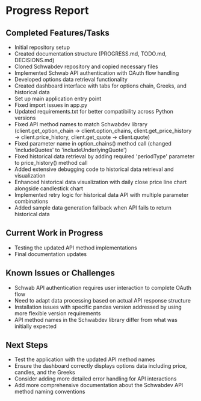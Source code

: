 # Progress Report

## Completed Features/Tasks
- Initial repository setup
- Created documentation structure (PROGRESS.md, TODO.md, DECISIONS.md)
- Cloned Schwabdev repository and copied necessary files
- Implemented Schwab API authentication with OAuth flow handling
- Developed options data retrieval functionality
- Created dashboard interface with tabs for options chain, Greeks, and historical data
- Set up main application entry point
- Fixed import issues in app.py
- Updated requirements.txt for better compatibility across Python versions
- Fixed API method names to match Schwabdev library (client.get_option_chain → client.option_chains, client.get_price_history → client.price_history, client.get_quote → client.quote)
- Fixed parameter name in option_chains() method call (changed 'includeQuotes' to 'includeUnderlyingQuote')
- Fixed historical data retrieval by adding required 'periodType' parameter to price_history() method call
- Added extensive debugging code to historical data retrieval and visualization
- Enhanced historical data visualization with daily close price line chart alongside candlestick chart
- Implemented retry logic for historical data API with multiple parameter combinations
- Added sample data generation fallback when API fails to return historical data

## Current Work in Progress
- Testing the updated API method implementations
- Final documentation updates

## Known Issues or Challenges
- Schwab API authentication requires user interaction to complete OAuth flow
- Need to adapt data processing based on actual API response structure
- Installation issues with specific pandas version addressed by using more flexible version requirements
- API method names in the Schwabdev library differ from what was initially expected

## Next Steps
- Test the application with the updated API method names
- Ensure the dashboard correctly displays options data including price, candles, and the Greeks
- Consider adding more detailed error handling for API interactions
- Add more comprehensive documentation about the Schwabdev API method naming conventions
